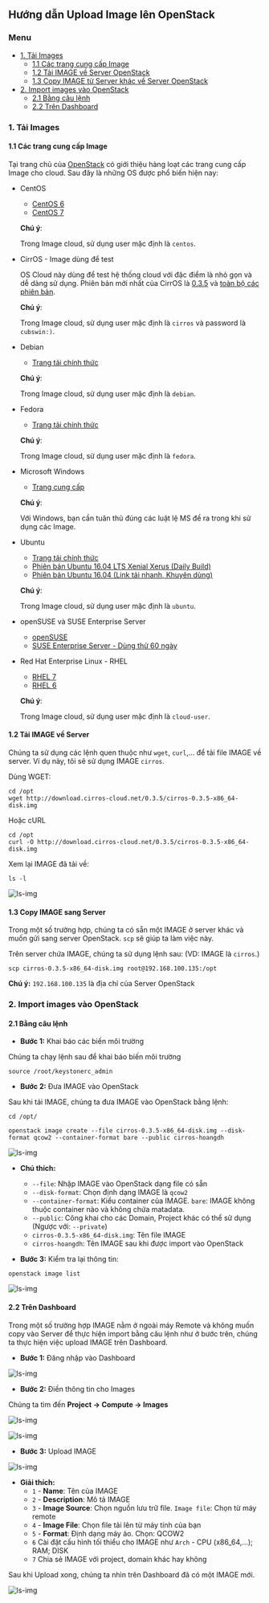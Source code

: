 ## Hướng dẫn Upload Image lên OpenStack

### Menu

- [1. Tải Images](#1)
	- [1.1 Các trang cung cấp Image](#11)
	- [1.2 Tải IMAGE về Server OpenStack](#12)
	- [1.3 Copy IMAGE từ Server khác về Server OpenStack](#12)
- [2. Import images vào OpenStack](#2)
	- [2.1 Bằng câu lệnh](#21)
	- [2.2 Trên Dashboard](#22)
	
<a name="1" />

### 1. Tải Images

<a name="11" />

#### 1.1 Các trang cung cấp Image

Tại trang chủ của [OpenStack](https://docs.openstack.org/image-guide/obtain-images.html) có giới thiệu hàng loạt các trang cung cấp Image cho cloud. Sau đây là những OS được phổ biến hiện nay:

- CentOS
	- [CentOS 6](http://cloud.centos.org/centos/6/images/)
	- [CentOS 7](http://cloud.centos.org/centos/7/images/)

	**Chú ý**:
	
	Trong Image cloud, sử dụng user mặc định là `centos`.

- CirrOS - Image dùng để test

	OS Cloud này dùng để test hệ thống cloud với đặc điểm là nhỏ gọn và dễ dàng sử dụng. Phiên bản mới nhất của CirrOS là [0.3.5](http://download.cirros-cloud.net/0.3.5/cirros-0.3.5-x86_64-disk.img) và [toàn bộ các phiên bản](http://download.cirros-cloud.net/).

	**Chú ý**:
	
	Trong Image cloud, sử dụng user mặc định là `cirros` và password là `cubswin:)`.

- Debian
	- [Trang tải chính thức](http://cdimage.debian.org/cdimage/openstack/)
	
	**Chú ý**:
	
	Trong Image cloud, sử dụng user mặc định là `debian`.

- Fedora
	- [Trang tải chính thức](https://alt.fedoraproject.org/cloud/)
	
	**Chú ý**:
	
	Trong Image cloud, sử dụng user mặc định là `fedora`.

- Microsoft Windows
	- [Trang cung cấp](https://cloudbase.it/windows-cloud-images/)
	
	**Chú ý**:
	
	Với Windows, bạn cần tuân thủ đúng các luật lệ MS đề ra trong khi sử dụng các Image.
	
- Ubuntu
	- [Trang tải chính thức](http://cloud-images.ubuntu.com/)
	- [Phiên bản Ubuntu 16.04 LTS Xenial Xerus (Daily Build)](https://cloud-images.ubuntu.com/xenial/current/)
	- [Phiên bản Ubuntu 16.04 (Link tải nhanh, Khuyên dùng)](http://cloud-images.ubuntu.com/xenial/current/xenial-server-cloudimg-amd64-disk1.img)
	
	**Chú ý**:
	
	Trong Image cloud, sử dụng user mặc định là `ubuntu`.
	
- openSUSE và SUSE Enterprise Server
	- [openSUSE](http://download.opensuse.org/repositories/Cloud:/Images:/)
	- [SUSE Enterprise Server - Dùng thử 60 ngày](https://www.suse.com/products/server/jeos/)
	
- Red Hat Enterprise Linux - RHEL
	- [RHEL 7](https://access.redhat.com/downloads/content/69/ver=/rhel---7/x86_64/product-downloads)
	- [RHEL 6](https://access.redhat.com/downloads/content/69/ver=/rhel---6/x86_64/product-downloads)
	
	**Chú ý**:
	
	Trong Image cloud, sử dụng user mặc định là `cloud-user`.

<a name="12" />

#### 1.2 Tải IMAGE về Server

Chúng ta sử dụng các lệnh quen thuộc như `wget`, `curl`,... để tải file IMAGE về server. Ví dụ này, tôi sẽ sử dụng IMAGE `cirros`.

Dùng WGET:

```
cd /opt
wget http://download.cirros-cloud.net/0.3.5/cirros-0.3.5-x86_64-disk.img
```

Hoặc cURL

```
cd /opt
curl -O http://download.cirros-cloud.net/0.3.5/cirros-0.3.5-x86_64-disk.img
```

Xem lại IMAGE đã tải về:

```
ls -l 
```

![ls-img](/image/admin-img-ls-img.png)

<a name="13" />

####  1.3 Copy IMAGE sang Server

Trong một số trường hợp, chúng ta có sẵn một IMAGE ở server khác và muốn gửi sang server OpenStack. `scp` sẽ giúp ta làm việc này.

Trên server chứa IMAGE, chúng ta sử dụng lệnh sau: (VD: IMAGE là `cirros`.)

```
scp cirros-0.3.5-x86_64-disk.img root@192.168.100.135:/opt
```

**Chú ý:** `192.168.100.135` là địa chỉ của Server OpenStack

<a name="2" />

### 2. Import images vào OpenStack

<a name="21" />

#### 2.1 Bằng câu lệnh

- **Bước 1:** Khai báo các biến môi trường

Chúng ta chạy lệnh sau để khai báo biến môi trường

```
source /root/keystonerc_admin
```

- **Bước 2:** Đưa IMAGE vào OpenStack  

Sau khi tải IMAGE, chúng ta đưa IMAGE vào OpenStack bằng lệnh:

```
cd /opt/

openstack image create --file cirros-0.3.5-x86_64-disk.img --disk-format qcow2 --container-format bare --public cirros-hoangdh
```
![ls-img](/image/admin-img-cli-ci.png)

- **Chú thích:**
	- `--file`: Nhập IMAGE vào OpenStack dạng file có sẵn
	- `--disk-format`: Chọn định dạng IMAGE là `qcow2`
	- `--container-format`: Kiểu container của IMAGE. `bare`: IMAGE không thuộc container nào và không chứa matadata.
	- `--public`: Công khai cho các Domain, Project khác có thể sử dụng (Ngược với: `--private`)
	- `cirros-0.3.5-x86_64-disk.img`: Tên file IMAGE
	- `cirros-hoangdh`: Tên IMAGE sau khi được import vào OpenStack

- **Bước 3:** Kiểm tra lại thông tin:

```
openstack image list
```

![ls-img](/image/admin-img-cli-cl.png)

<a name="22" />

#### 2.2 Trên Dashboard

Trong một số trường hợp IMAGE nằm ở ngoài máy Remote và không muốn copy vào Server để thực hiện import bằng câu lệnh như ở bước trên, chúng ta thực hiện việc upload IMAGE trên Dashboard.

- **Bước 1:** Đăng nhập vào Dashboard

![ls-img](/image/admin-login.png)

- **Bước 2:**  Điền thông tin cho Images

Chúng ta tìm đến **Project -> Compute -> Images**

![ls-img](/image/admin-img-1.png)

![ls-img](/image/admin-img-2-1.png)

- **Bước 3:** Upload IMAGE

![ls-img](/image/admin-img-2-2.png)

- **Giải thích:**
	- `1` - **Name**: Tên của IMAGE
	- `2` - **Description**: Mô tả IMAGE
	- `3` - **Image Source**: Chọn nguồn lưu trữ file. `Image file`: Chọn từ máy remote
	- `4` - **Image File**: Chọn file tải lên từ máy tính của bạn
	- `5` - **Format**: Định dạng máy ảo. Chọn: QCOW2
	- `6` Cài đặt cấu hình tối thiểu cho IMAGE như `Arch` - CPU (x86_64,...); RAM; DISK
	- `7` Chia sẻ IMAGE với project, domain khác hay không

Sau khi Upload xong, chúng ta nhìn trên Dashboard đã có một IMAGE mới.

![ls-img](/image/admin-img-3.png)